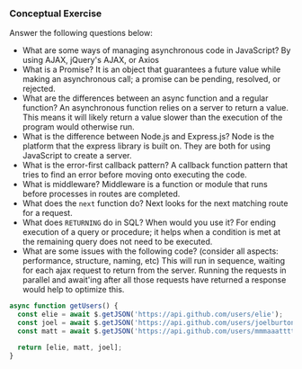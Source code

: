 ### Conceptual Exercise

Answer the following questions below:

- What are some ways of managing asynchronous code in JavaScript?
By using AJAX, jQuery's AJAX, or Axios
- What is a Promise?
It is an object that guarantees a future value while making an asynchronous call; a promise can be pending, resolved, or rejected.
- What are the differences between an async function and a regular function?
An asynchronous function relies on a server to return a value. This means it will likely return a value slower than the execution of the program would otherwise run.
- What is the difference between Node.js and Express.js?
Node is the platform that the express library is built on. They are both for using JavaScript to create a server.
- What is the error-first callback pattern?
A callback function pattern that tries to find an error before moving onto executing the code.
- What is middleware?
Middleware is a function or module that runs before processes in routes are completed.
- What does the `next` function do?
Next looks for the next matching route for a request.
- What does `RETURNING` do in SQL? When would you use it?
For ending execution of a query or procedure; it helps when a condition is met at the remaining query does not need to be executed.
- What are some issues with the following code? (consider all aspects: performance, structure, naming, etc)
This will run in sequence, waiting for each ajax request to return from the server. Running the requests in parallel and await'ing after all those requests have returned a response would help to optimize this.

```js
async function getUsers() {
  const elie = await $.getJSON('https://api.github.com/users/elie');
  const joel = await $.getJSON('https://api.github.com/users/joelburton');
  const matt = await $.getJSON('https://api.github.com/users/mmmaaatttttt');

  return [elie, matt, joel];
}
```
